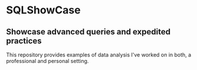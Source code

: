 # SQLShowCase
## Showcase advanced queries and expedited practices
This repository provides examples of data analysis I've worked on in both, a professional and personal setting.
<br>
<br>
